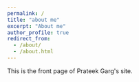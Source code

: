 ```yaml
---
permalink: /
title: "about me"
excerpt: "About me"
author_profile: true
redirect_from:
  - /about/
  - /about.html
---
```


This is the front page of Prateek Garg's site.
